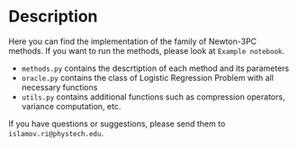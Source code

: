 # Description

Here you can find the implementation of the family of Newton-3PC methods. If you want to run the methods, please look at `Example notebook`. 

- `methods.py` contains the descrtiption of each method and its parameters 
- `oracle.py` contains the class of Logistic Regression Problem with all necessary functions 
- `utils.py` contains additional functions such as compression operators, variance computation, etc. 

If you have questions or suggestions, please send them to `islamov.ri@phystech.edu`.
